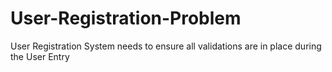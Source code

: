 # User-Registration-Problem
User Registration System needs to ensure all validations are in place during the User Entry  
